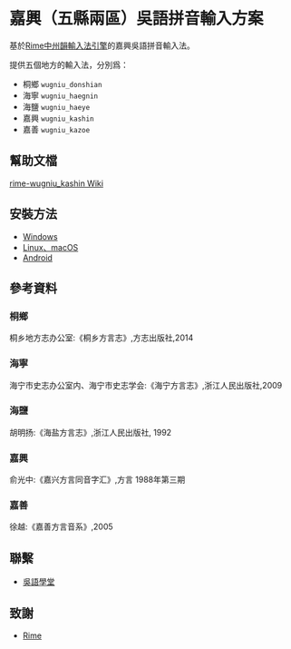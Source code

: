 # 嘉興（五縣兩區）吳語拼音輸入方案

基於[Rime中州韻輸入法引擎](https://rime.im/)的嘉興吳語拼音輸入法。

提供五個地方的輸入法，分別爲：

- 桐鄉 `wugniu_donshian`
- 海寧 `wugniu_haegnin`
- 海鹽 `wugniu_haeye`
- 嘉興 `wugniu_kashin`
- 嘉善 `wugniu_kazoe`

## 幫助文檔

[rime-wugniu_kashin Wiki](https://github.com/NGLI/rime-wugniu_kashin/wiki)

## 安裝方法

- [Windows](https://github.com/NGLI/rime-wugniu#windows-1)
- [Linux、macOS](https://github.com/NGLI/rime-wugniu#linuxmacos-1)
- [Android](https://github.com/NGLI/rime-wugniu#android-1)

## 參考資料

### 桐鄉

桐乡地方志办公室:《桐乡方言志》,方志出版社,2014

### 海寧

海宁市史志办公室内、海宁市史志学会:《海宁方言志》,浙江人民出版社,2009

### 海鹽

胡明扬:《海盐方言志》,浙江人民出版社, 1992

### 嘉興

俞光中:《嘉兴方言同音字汇》,方言 1988年第三期

### 嘉善

徐越:《嘉善方言音系》,2005

## 聯繫

- [吳語學堂](https://www.wugniu.com/)

## 致謝

- [Rime](https://rime.im/)

